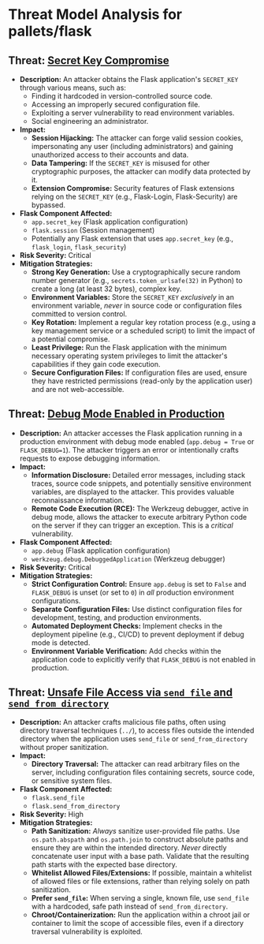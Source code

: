 # Threat Model Analysis for pallets/flask

## Threat: [Secret Key Compromise](./threats/secret_key_compromise.md)

*   **Description:** An attacker obtains the Flask application's `SECRET_KEY` through various means, such as:
    *   Finding it hardcoded in version-controlled source code.
    *   Accessing an improperly secured configuration file.
    *   Exploiting a server vulnerability to read environment variables.
    *   Social engineering an administrator.
*   **Impact:**
    *   **Session Hijacking:** The attacker can forge valid session cookies, impersonating any user (including administrators) and gaining unauthorized access to their accounts and data.
    *   **Data Tampering:** If the `SECRET_KEY` is misused for other cryptographic purposes, the attacker can modify data protected by it.
    *   **Extension Compromise:** Security features of Flask extensions relying on the `SECRET_KEY` (e.g., Flask-Login, Flask-Security) are bypassed.
*   **Flask Component Affected:**
    *   `app.secret_key` (Flask application configuration)
    *   `flask.session` (Session management)
    *   Potentially any Flask extension that uses `app.secret_key` (e.g., `flask_login`, `flask_security`)
*   **Risk Severity:** Critical
*   **Mitigation Strategies:**
    *   **Strong Key Generation:** Use a cryptographically secure random number generator (e.g., `secrets.token_urlsafe(32)` in Python) to create a long (at least 32 bytes), complex key.
    *   **Environment Variables:** Store the `SECRET_KEY` *exclusively* in an environment variable, *never* in source code or configuration files committed to version control.
    *   **Key Rotation:** Implement a regular key rotation process (e.g., using a key management service or a scheduled script) to limit the impact of a potential compromise.
    *   **Least Privilege:** Run the Flask application with the minimum necessary operating system privileges to limit the attacker's capabilities if they gain code execution.
    *   **Secure Configuration Files:** If configuration files are used, ensure they have restricted permissions (read-only by the application user) and are not web-accessible.

## Threat: [Debug Mode Enabled in Production](./threats/debug_mode_enabled_in_production.md)

*   **Description:** An attacker accesses the Flask application running in a production environment with debug mode enabled (`app.debug = True` or `FLASK_DEBUG=1`).  The attacker triggers an error or intentionally crafts requests to expose debugging information.
*   **Impact:**
    *   **Information Disclosure:** Detailed error messages, including stack traces, source code snippets, and potentially sensitive environment variables, are displayed to the attacker. This provides valuable reconnaissance information.
    *   **Remote Code Execution (RCE):** The Werkzeug debugger, active in debug mode, allows the attacker to execute arbitrary Python code on the server if they can trigger an exception. This is a *critical* vulnerability.
*   **Flask Component Affected:**
    *   `app.debug` (Flask application configuration)
    *   `werkzeug.debug.DebuggedApplication` (Werkzeug debugger)
*   **Risk Severity:** Critical
*   **Mitigation Strategies:**
    *   **Strict Configuration Control:** Ensure `app.debug` is set to `False` and `FLASK_DEBUG` is unset (or set to `0`) in *all* production environment configurations.
    *   **Separate Configuration Files:** Use distinct configuration files for development, testing, and production environments.
    *   **Automated Deployment Checks:** Implement checks in the deployment pipeline (e.g., CI/CD) to prevent deployment if debug mode is detected.
    *   **Environment Variable Verification:** Add checks within the application code to explicitly verify that `FLASK_DEBUG` is not enabled in production.

## Threat: [Unsafe File Access via `send_file` and `send_from_directory`](./threats/unsafe_file_access_via__send_file__and__send_from_directory_.md)

*   **Description:** An attacker crafts malicious file paths, often using directory traversal techniques (`../`), to access files outside the intended directory when the application uses `send_file` or `send_from_directory` without proper sanitization.
*   **Impact:**
    *   **Directory Traversal:** The attacker can read arbitrary files on the server, including configuration files containing secrets, source code, or sensitive system files.
*   **Flask Component Affected:**
    *   `flask.send_file`
    *   `flask.send_from_directory`
*   **Risk Severity:** High
*   **Mitigation Strategies:**
    *   **Path Sanitization:** *Always* sanitize user-provided file paths.  Use `os.path.abspath` and `os.path.join` to construct absolute paths and ensure they are within the intended directory.  *Never* directly concatenate user input with a base path.  Validate that the resulting path starts with the expected base directory.
    *   **Whitelist Allowed Files/Extensions:** If possible, maintain a whitelist of allowed files or file extensions, rather than relying solely on path sanitization.
    *   **Prefer `send_file`:** When serving a single, known file, use `send_file` with a hardcoded, safe path instead of `send_from_directory`.
    *   **Chroot/Containerization:** Run the application within a chroot jail or container to limit the scope of accessible files, even if a directory traversal vulnerability is exploited.
